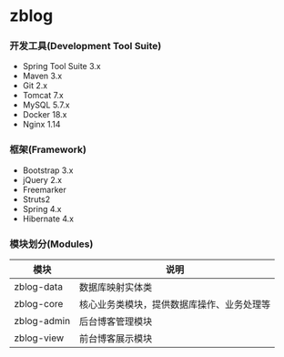 # zblog

### 开发工具(Development Tool Suite)

- Spring Tool Suite 3.x
- Maven 3.x
- Git 2.x
- Tomcat 7.x
- MySQL 5.7.x
- Docker 18.x
- Nginx 1.14

### 框架(Framework)

- Bootstrap 3.x
- jQuery 2.x
- Freemarker
- Struts2
- Spring 4.x
- Hibernate 4.x

### 模块划分(Modules)

| 模块        | 说明                      |
| ----------  | ----------------------- |
| zblog-data  | 数据库映射实体类 |
| zblog-core  | 核心业务类模块，提供数据库操作、业务处理等 |
| zblog-admin | 后台博客管理模块                  |
| zblog-view  | 前台博客展示模块                    |
